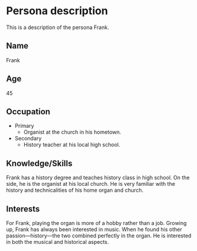 # Persona description

This is a description of the persona Frank.

## Name
Frank

## Age
45

## Occupation
- Primary
    - Organist at the church in his hometown.
- Secondary
    - History teacher at his local high school.

## Knowledge/Skills
Frank has a history degree and teaches history class in high school. On the side, he is the organist at his local church. He is very familiar with the history and technicalities of his home organ and church.

## Interests
For Frank, playing the organ is more of a hobby rather than a job. Growing up, Frank has always been interested in music. When he found his other passion—history—the two combined perfectly in the organ. He is interested in both the musical and historical aspects.